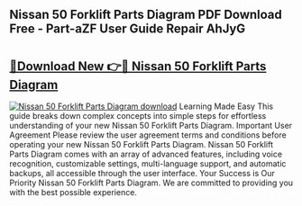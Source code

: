 ## Nissan 50 Forklift Parts Diagram PDF Download Free - Part-aZF User Guide Repair AhJyG

# <h2><a href="http://dfk6l6u.blite.top/?on=Nissan+50+Forklift+Parts+Diagram">🔗Download New 👉🔴 Nissan 50 Forklift Parts Diagram</a></h2>

[![Nissan 50 Forklift Parts Diagram download](https://i.imgur.com/lujVjoI.png)](http://dfk6l6u.blite.top/?on=Nissan+50+Forklift+Parts+Diagram)
Learning Made Easy This guide breaks down complex concepts into simple steps for effortless understanding of your new Nissan 50 Forklift Parts Diagram. Important User Agreement Please review the user agreement terms and conditions before operating your new Nissan 50 Forklift Parts Diagram. Nissan 50 Forklift Parts Diagram comes with an array of advanced features, including voice recognition, customizable settings, multi-language support, and automatic backups, all accessible through the user interface. Your Success is Our Priority Nissan 50 Forklift Parts Diagram. We are committed to providing you with the best possible experience.
